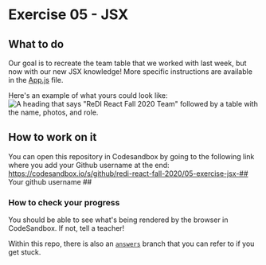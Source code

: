 # Exercise 05 - JSX

## What to do
Our goal is to recreate the team table that we worked with last week, but now with our new JSX knowledge! More specific instructions are available in the [App.js](./src/App.js) file.

Here's an example of what yours could look like:
![A heading that says "ReDI React Fall 2020 Team" followed by a table with the name, photos, and role.](https://user-images.githubusercontent.com/26869552/92946444-f4399280-f456-11ea-9a32-405e85c71725.png)

## How to work on it
You can open this repository in Codesandbox by going to the following link where you add your Github username at the end:
https://codesandbox.io/s/github/redi-react-fall-2020/05-exercise-jsx-## Your github username ##

### How to check your progress
You should be able to see what's being rendered by the browser in CodeSandbox. If not, tell a teacher!

Within this repo, there is also an [`answers`](https://github.com/redi-react-fall-2020/05-exercise-jsx/blob/answers/src/App.js) branch that you can refer to if you get stuck.
